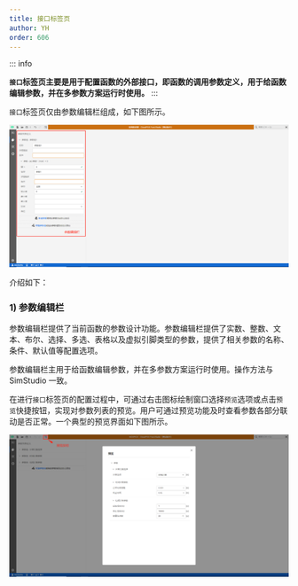 ```yaml
---
title: 接口标签页
author: YH
order: 606
---
```


::: info

**`接口`标签页主要是用于配置函数的外部接口，即函数的调用参数定义，用于给函数编辑参数，并在多参数方案运行时使用。**
:::

`接口`标签页仅由参数编辑栏组成，如下图所示。

![接口标签页截图](./接口标签页截图.png "接口标签页截图")

介绍如下：

### 1)	参数编辑栏

参数编辑栏提供了当前函数的参数设计功能。参数编辑栏提供了实数、整数、文本、布尔、选择、多选、表格以及虚拟引脚类型的参数，提供了相关参数的名称、条件、默认值等配置选项。

参数编辑栏主用于给函数编辑参数，并在多参数方案运行时使用。操作方法与 SimStudio 一致。

在进行`接口`标签页的配置过程中，可通过右击图标绘制窗口选择`预览`选项或点击`预览`快捷按钮，实现对参数列表的预览。用户可通过预览功能及时查看参数各部分联动是否正常。一个典型的预览界面如下图所示。

![典型的预览界面](./典型的预览界面.png "典型的预览界面")




